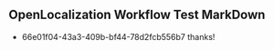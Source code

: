 ## OpenLocalization Workflow Test MarkDown
* 66e01f04-43a3-409b-bf44-78d2fcb556b7 
thanks!<!--HONumber=Mar16_HO4-->
